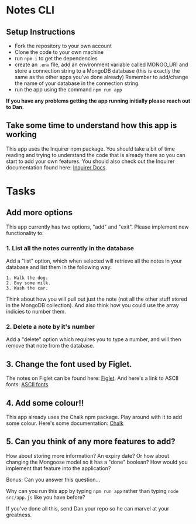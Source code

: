 # Notes CLI

## Setup Instructions

- Fork the repository to your own account
- Clone the code to your own machine
- run ```npm i``` to get the dependencies
- create an ```.env``` file, add an environment variable called MONGO_URI and store a connection string to a MongoDB database (this is exactly the same as the other apps you've done already) Remember to add/change the name of your database in the connection string.
- run the app using the command ```npm run app```

**If you have any problems getting the app running initially please reach out to Dan.**

## Take some time to understand how this app is working

This app uses the Inquirer npm package. You should take a bit of time reading and trying to understand the code that is already there so you can start to add your own features. You should also check out the Inquirer documentation found here: [Inquirer Docs](https://github.com/SBoudrias/Inquirer.js#readme).

# Tasks

## Add more options
This app currently has two options, "add" and "exit". Please implement new functionality to:

### 1. List all the notes currently in the database
Add a "list" option, which when selected will retrieve all the notes in your database and list them in the following way:

```
1. Walk the dog.
2. Buy some milk.
3. Wash the car.
```

Think about how you will pull out just the note (not all the other stuff stored in the MongoDB collection). And also think how you could use the array indicies to number them.

### 2. Delete a note by it's number
Add a "delete" option which requires you to type a number, and will then remove that note from the database.


## 3. Change the font used by Figlet.
The notes on Figlet can be found here: [Figlet](https://www.npmjs.com/package/figlet).
And here's a link to ASCII fonts: [ASCII fonts](https://patorjk.com/software/taag/#p=display&f=Graffiti&t=Type%20Something%20).


## 4. Add some colour!!
This app already uses the Chalk npm package. Play around with it to add some colour. Here's some documentation: [Chalk](https://www.npmjs.com/package/chalk)

## 5. Can you think of any more features to add?
How about storing more information? An expiry date? Or how about changing the Mongoose model so it has a "done" boolean? How would you implement that feature into the application?


Bonus: Can you answer this question...

Why can you run this app by typing ```npm run app``` rather than typing ```node src/app.js``` like you have before?

If you've done all this, send Dan your repo so he can marvel at your greatness.